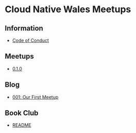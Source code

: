 # Cloud Native Wales Meetups

## Information

* [Code of Conduct](CODEOFCONDUCT.md)

## Meetups

* [0.1.0](/0.1.0/README.md)

## Blog

* [001: Our First Meetup](/Blog/001_OURFIRSTMEETUP.md)

## Book Club

* [README](/BookClub/README.md)